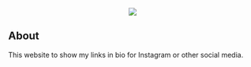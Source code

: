 <p align="center"> 
  <a href="https://discord.gg/rBRzcjExDY" target="_blank"> <img src="https://discordapp.com/api/guilds/1088032923443277824/widget.png?style=banner2"/> </a> 
</p>

## About
This website to show my links in bio for Instagram or other social media.